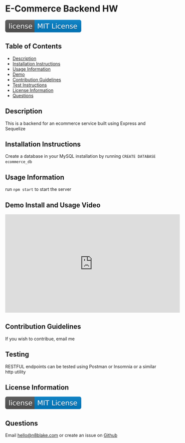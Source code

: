 # E-Commerce Backend HW

<a href="https://opensource.org/licenses"><img src="badge.svg" /></a>

## Table of Contents
* [Description](#description)
* [Installation Instructions](#installation-instructions)
* [Usage Information](#usage-information)
* [Demo](#Demo-Install-and-Usage-Video)
* [Contribution Guidelines](#contribution-guidelines)
* [Test Instructions](#test-instructions)
* [License Information](#license-information)
* [Questions](#questions)

## Description
This is a backend for an ecommerce service built using Express and Sequelize

## Installation Instructions
Create a database in your MySQL installation by running ```CREATE DATABASE ecommerce_db```

## Usage Information
run ```npm start``` to start the server

## Demo Install and Usage Video
<iframe width="560" height="315" src="https://www.youtube-nocookie.com/embed/Pt-A7y-HRzM" title="YouTube video player" frameborder="0" allow="accelerometer; autoplay; clipboard-write; encrypted-media; gyroscope; picture-in-picture" allowfullscreen></iframe>

## Contribution Guidelines
If you wish to contribue, email me

## Testing
RESTFUL endpoints can be tested using Postman or Insomnia or a similar http utility 

## License Information

<a href="https://opensource.org/licenses"><img src="badge.svg" /></a>


		

## Questions
Email [hello@n8blake.com](mailto:hello@n8blake.com)
or create an issue on [Github](https://github.com/n8blake)  
